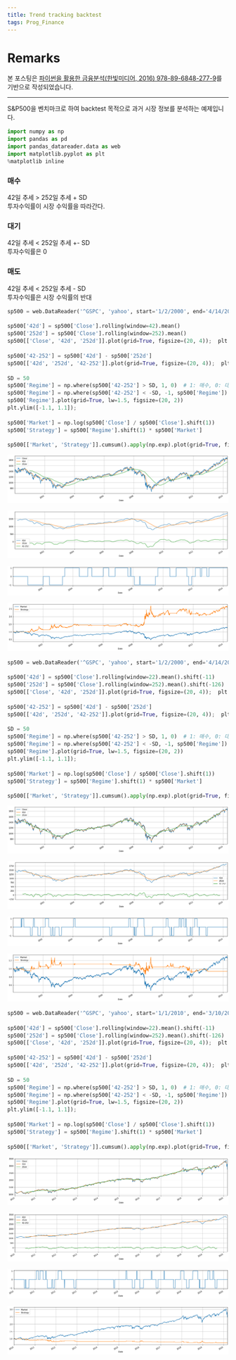 ```yaml
---
title: Trend tracking backtest
tags: Prog_Finance
---
```


# Remarks
본 포스팅은 [파이썬을 활용한 금융분석(한빛미디어, 2016) 978-89-6848-277-9](https://books.google.co.kr/books/about/%ED%8C%8C%EC%9D%B4%EC%8D%AC%EC%9D%84_%ED%99%9C%EC%9A%A9%ED%95%9C_%EA%B8%88%EC%9C%B5_%EB%B6%84%EC%84%9D.html?id=crpUDwAAQBAJ&printsec=frontcover&source=kp_read_button&redir_esc=y#v=onepage&q&f=false)를 기반으로 작성되었습니다.

<!--more-->

---

S&P500을 벤치마크로 하여 backtest 목적으로 과거 시장 정보를 분석하는 예제입니다.  



```python
import numpy as np
import pandas as pd
import pandas_datareader.data as web
import matplotlib.pyplot as plt
%matplotlib inline
```

### 매수
42일 추세 > 252일 추세 + SD  
투자수익률이 시장 수익률을 따라간다.

### 대기
42일 추세 < 252일 추세 +- SD  
투자수익률은 0

### 매도
42일 추세 < 252일 추세 - SD  
투자수익률은 시장 수익률의 반대


```python
sp500 = web.DataReader('^GSPC', 'yahoo', start='1/2/2000', end='4/14/2014')

sp500['42d'] = sp500['Close'].rolling(window=42).mean()
sp500['252d'] = sp500['Close'].rolling(window=252).mean()
sp500[['Close', '42d', '252d']].plot(grid=True, figsize=(20, 4));  plt.show();

sp500['42-252'] = sp500['42d'] - sp500['252d']
sp500[['42d', '252d', '42-252']].plot(grid=True, figsize=(20, 4));  plt.show();

SD = 50
sp500['Regime'] = np.where(sp500['42-252'] > SD, 1, 0)  # 1: 매수, 0: 대기
sp500['Regime'] = np.where(sp500['42-252'] < -SD, -1, sp500['Regime'])  # -1: 매도
sp500['Regime'].plot(grid=True, lw=1.5, figsize=(20, 2))
plt.ylim([-1.1, 1.1]);

sp500['Market'] = np.log(sp500['Close'] / sp500['Close'].shift(1))
sp500['Strategy'] = sp500['Regime'].shift(1) * sp500['Market']

sp500[['Market', 'Strategy']].cumsum().apply(np.exp).plot(grid=True, figsize=(20, 4));
```


![png](/images/2020-03-11-ma/output_2_0.png)



![png](/images/2020-03-11-ma/output_2_1.png)



![png](/images/2020-03-11-ma/output_2_2.png)



![png](/images/2020-03-11-ma/output_2_3.png)



```python
sp500 = web.DataReader('^GSPC', 'yahoo', start='1/2/2000', end='4/14/2014')

sp500['42d'] = sp500['Close'].rolling(window=22).mean().shift(-11)
sp500['252d'] = sp500['Close'].rolling(window=252).mean().shift(-126)
sp500[['Close', '42d', '252d']].plot(grid=True, figsize=(20, 4));  plt.show();

sp500['42-252'] = sp500['42d'] - sp500['252d']
sp500[['42d', '252d', '42-252']].plot(grid=True, figsize=(20, 4));  plt.show();

SD = 50
sp500['Regime'] = np.where(sp500['42-252'] > SD, 1, 0)  # 1: 매수, 0: 대기
sp500['Regime'] = np.where(sp500['42-252'] < -SD, -1, sp500['Regime'])  # -1: 매도
sp500['Regime'].plot(grid=True, lw=1.5, figsize=(20, 2))
plt.ylim([-1.1, 1.1]);

sp500['Market'] = np.log(sp500['Close'] / sp500['Close'].shift(1))
sp500['Strategy'] = sp500['Regime'].shift(1) * sp500['Market']

sp500[['Market', 'Strategy']].cumsum().apply(np.exp).plot(grid=True, figsize=(20, 4));
```


![png](/images/2020-03-11-ma/output_3_0.png)



![png](/images/2020-03-11-ma/output_3_1.png)



![png](/images/2020-03-11-ma/output_3_2.png)



![png](/images/2020-03-11-ma/output_3_3.png)



```python
sp500 = web.DataReader('^GSPC', 'yahoo', start='1/1/2010', end='3/10/2020')

sp500['42d'] = sp500['Close'].rolling(window=22).mean().shift(-11)
sp500['252d'] = sp500['Close'].rolling(window=252).mean().shift(-126)
sp500[['Close', '42d', '252d']].plot(grid=True, figsize=(20, 4));  plt.show();

sp500['42-252'] = sp500['42d'] - sp500['252d']
sp500[['42d', '252d', '42-252']].plot(grid=True, figsize=(20, 4));  plt.show();

SD = 50
sp500['Regime'] = np.where(sp500['42-252'] > SD, 1, 0)  # 1: 매수, 0: 대기
sp500['Regime'] = np.where(sp500['42-252'] < -SD, -1, sp500['Regime'])  # -1: 매도
sp500['Regime'].plot(grid=True, lw=1.5, figsize=(20, 2))
plt.ylim([-1.1, 1.1]);

sp500['Market'] = np.log(sp500['Close'] / sp500['Close'].shift(1))
sp500['Strategy'] = sp500['Regime'].shift(1) * sp500['Market']

sp500[['Market', 'Strategy']].cumsum().apply(np.exp).plot(grid=True, figsize=(20, 4));
```


![png](/images/2020-03-11-ma/output_4_0.png)



![png](/images/2020-03-11-ma/output_4_1.png)



![png](/images/2020-03-11-ma/output_4_2.png)



![png](/images/2020-03-11-ma/output_4_3.png)

